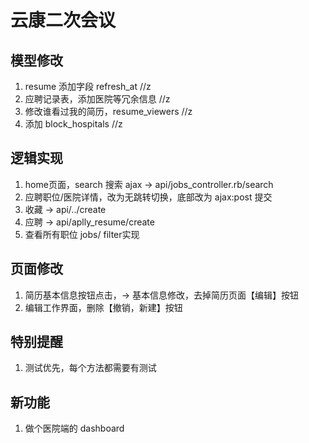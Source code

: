 # 云康二次会议

## 模型修改
1. resume 添加字段 refresh_at //z
2. 应聘记录表，添加医院等冗余信息 //z
3. 修改谁看过我的简历，resume_viewers //z
4. 添加 block_hospitals //z

## 逻辑实现
1. home页面，search 搜索  ajax -> api/jobs_controller.rb/search
2. 应聘职位/医院详情，改为无跳转切换，底部改为 ajax:post 提交
3. 收藏 -> api/../create
4. 应聘 -> api/aplly_resume/create
5. 查看所有职位 jobs/ filter实现

## 页面修改
1. 简历基本信息按钮点击，-> 基本信息修改，去掉简历页面【编辑】按钮
2. 编辑工作界面，删除【撤销，新建】按钮

## 特别提醒
1. 测试优先，每个方法都需要有测试

## 新功能
1. 做个医院端的 dashboard
